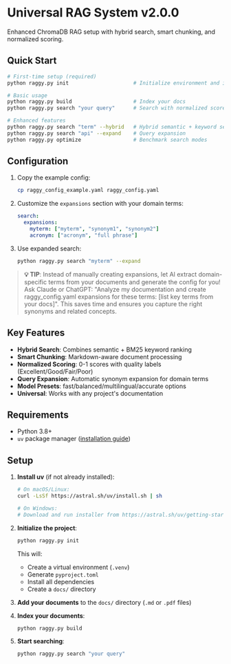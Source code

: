 # Universal RAG System v2.0.0

Enhanced ChromaDB RAG setup with hybrid search, smart chunking, and normalized scoring.

## Quick Start

```bash
# First-time setup (required)
python raggy.py init                     # Initialize environment and install dependencies

# Basic usage
python raggy.py build                    # Index your docs
python raggy.py search "your query"      # Search with normalized scores

# Enhanced features  
python raggy.py search "term" --hybrid   # Hybrid semantic + keyword search
python raggy.py search "api" --expand    # Query expansion
python raggy.py optimize                 # Benchmark search modes
```

## Configuration

1. Copy the example config:
   ```bash
   cp raggy_config_example.yaml raggy_config.yaml
   ```

2. Customize the `expansions` section with your domain terms:
   ```yaml
   search:
     expansions:
       myterm: ["myterm", "synonym1", "synonym2"]
       acronym: ["acronym", "full phrase"]
   ```

3. Use expanded search:
   ```bash
   python raggy.py search "myterm" --expand
   ```

> **💡 TIP**: Instead of manually creating expansions, let AI extract domain-specific terms from your documents and generate the config for you! Ask Claude or ChatGPT: "Analyze my documentation and create raggy_config.yaml expansions for these terms: [list key terms from your docs]". This saves time and ensures you capture the right synonyms and related concepts.

## Key Features

- **Hybrid Search**: Combines semantic + BM25 keyword ranking
- **Smart Chunking**: Markdown-aware document processing
- **Normalized Scoring**: 0-1 scores with quality labels (Excellent/Good/Fair/Poor)
- **Query Expansion**: Automatic synonym expansion for domain terms
- **Model Presets**: fast/balanced/multilingual/accurate options
- **Universal**: Works with any project's documentation

## Requirements

- Python 3.8+
- `uv` package manager ([installation guide](https://docs.astral.sh/uv/getting-started/installation/))

## Setup

1. **Install uv** (if not already installed):
   ```bash
   # On macOS/Linux:
   curl -LsSf https://astral.sh/uv/install.sh | sh
   
   # On Windows:
   # Download and run installer from https://astral.sh/uv/getting-started/installation/
   ```

2. **Initialize the project**:
   ```bash
   python raggy.py init
   ```
   This will:
   - Create a virtual environment (`.venv`)
   - Generate `pyproject.toml`
   - Install all dependencies
   - Create a `docs/` directory

3. **Add your documents** to the `docs/` directory (`.md` or `.pdf` files)

4. **Index your documents**:
   ```bash
   python raggy.py build
   ```

5. **Start searching**:
   ```bash
   python raggy.py search "your query"
   ```